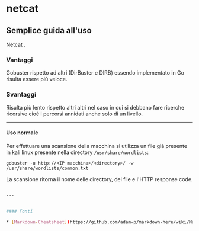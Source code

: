 # netcat

## Semplice guida all'uso
  
Netcat .

### Vantaggi

Gobuster rispetto ad altri (DirBuster e DIRB) essendo implementato in Go risulta essere più veloce.

### Svantaggi

Risulta più lento rispetto altri altri nel caso in cui si debbano fare ricerche ricorsive cioè i percorsi annidati anche solo di un livello.

---

#### Uso normale

Per effettuare una scansione della macchina si utilizza un file già presente in kali linux presente nella directory `/usr/share/wordlists`:

`gobuster -u http://<IP macchina>/<directory>/ -w /usr/share/wordlists/common.txt`

La scansione ritorna il nome delle directory, dei file e l'HTTP response code.

```bash

---


#### Fonti

* [Markdown-Cheatsheet](https://github.com/adam-p/markdown-here/wiki/Markdown-Cheatsheet#html) Guida per scrtivere questo documento